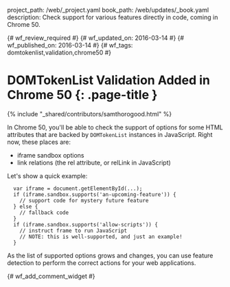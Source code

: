 project_path: /web/_project.yaml
book_path: /web/updates/_book.yaml
description: Check support for various features directly in code, coming in Chrome 50.

{# wf_review_required #}
{# wf_updated_on: 2016-03-14 #}
{# wf_published_on: 2016-03-14 #}
{# wf_tags: domtokenlist,validation,chrome50 #}

# DOMTokenList Validation Added in Chrome 50 {: .page-title }

{% include "_shared/contributors/samthorogood.html" %}



In Chrome 50, you'll be able to check the support of options for some HTML attributes that are backed by `DOMTokenList` instances in JavaScript.
Right now, these places are:

+ iframe sandbox options
+ link relations (the rel attribute, or relLink in JavaScript)

Let's show a quick example:


      var iframe = document.getElementById(...);
      if (iframe.sandbox.supports('an-upcoming-feature')) {
        // support code for mystery future feature
      } else {
        // fallback code
      }
      if (iframe.sandbox.supports('allow-scripts')) {
        // instruct frame to run JavaScript
        // NOTE: this is well-supported, and just an example!
      }
    

As the list of supported options grows and changes, you can use feature detection to perform the correct actions for your web applications.


{# wf_add_comment_widget #}
